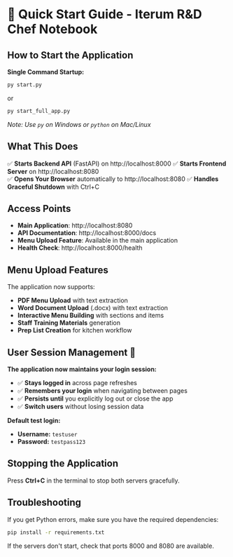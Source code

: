 # 🚀 Quick Start Guide - Iterum R&D Chef Notebook

## How to Start the Application

**Single Command Startup:**

```bash
py start.py
```

or 

```bash
py start_full_app.py
```

*Note: Use `py` on Windows or `python` on Mac/Linux*

## What This Does

✅ **Starts Backend API** (FastAPI) on http://localhost:8000
✅ **Starts Frontend Server** on http://localhost:8080  
✅ **Opens Your Browser** automatically to http://localhost:8080
✅ **Handles Graceful Shutdown** with Ctrl+C

## Access Points

- **Main Application**: http://localhost:8080
- **API Documentation**: http://localhost:8000/docs
- **Menu Upload Feature**: Available in the main application
- **Health Check**: http://localhost:8000/health

## Menu Upload Features

The application now supports:
- **PDF Menu Upload** with text extraction
- **Word Document Upload** (.docx) with text extraction
- **Interactive Menu Building** with sections and items
- **Staff Training Materials** generation
- **Prep List Creation** for kitchen workflow

## User Session Management 👤

**The application now maintains your login session:**
- ✅ **Stays logged in** across page refreshes
- ✅ **Remembers your login** when navigating between pages  
- ✅ **Persists until** you explicitly log out or close the app
- ✅ **Switch users** without losing session data

**Default test login:**
- **Username:** `testuser`
- **Password:** `testpass123`

## Stopping the Application

Press **Ctrl+C** in the terminal to stop both servers gracefully.

## Troubleshooting

If you get Python errors, make sure you have the required dependencies:
```bash
pip install -r requirements.txt
```

If the servers don't start, check that ports 8000 and 8080 are available.